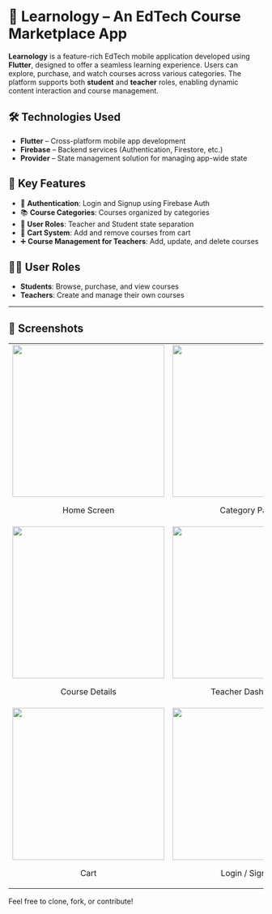 # 📘 Learnology – An EdTech Course Marketplace App

**Learnology** is a feature-rich EdTech mobile application developed using **Flutter**, designed to offer a seamless learning experience. Users can explore, purchase, and watch courses across various categories. The platform supports both **student** and **teacher** roles, enabling dynamic content interaction and course management.

## 🛠️ Technologies Used
- **Flutter** – Cross-platform mobile app development
- **Firebase** – Backend services (Authentication, Firestore, etc.)
- **Provider** – State management solution for managing app-wide state

## 🔑 Key Features
- 🔐 **Authentication**: Login and Signup using Firebase Auth
- 📚 **Course Categories**: Courses organized by categories
- 👥 **User Roles**: Teacher and Student state separation
- 🛒 **Cart System**: Add and remove courses from cart
- ➕ **Course Management for Teachers**: Add, update, and delete courses

## 👨‍🏫 User Roles
- **Students**: Browse, purchase, and view courses
- **Teachers**: Create and manage their own courses

---
<h2>📸 Screenshots</h2>

<table>
  <tr>
    <td>
      <img src="https://github.com/user-attachments/assets/e78d4a77-8190-42ac-a068-a473b12c989d" width="300" />
      <p align="center">Home Screen</p>
    </td>
    <td>
      <img src="https://github.com/user-attachments/assets/6edcfb09-c43c-4b55-bc69-27099a866d6a" width="300" />
      <p align="center">Category Page</p>
    </td>
  </tr>
  <tr>
    <td>
      <img src="https://github.com/user-attachments/assets/2723eabe-ca9f-4e3c-b516-168feecf3fef" width="300" />
      <p align="center">Course Details</p>
    </td>
    <td>
      <img src="https://github.com/user-attachments/assets/874205ec-6863-48fc-bb09-1e374b6f4c9e" width="300" />
      <p align="center">Teacher Dashboard</p>
    </td>
  </tr>
  <tr>
    <td>
      <img src="https://github.com/user-attachments/assets/9d3d497d-1f7a-4250-ac84-dff203cd0ebf" width="300" />
      <p align="center">Cart</p>
    </td>
    <td>
      <img src="https://github.com/user-attachments/assets/1c08cc8f-4de4-46b7-82fe-673a9b0a8d6e" width="300" />
      <p align="center">Login / Signup</p>
    </td>
  </tr>
</table>



Feel free to clone, fork, or contribute!
